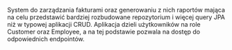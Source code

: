 System do zarządzania fakturami oraz generowaniu z nich raportów mająca na celu przedstawić bardziej rozbudowane repozytorium i więcej query JPA niż w typowej aplikacji CRUD.
Aplikacja dzieli użytkowników na role Customer oraz Employee, a na tej podstawie pozwala na dostęp do odpowiednich endpointów.
